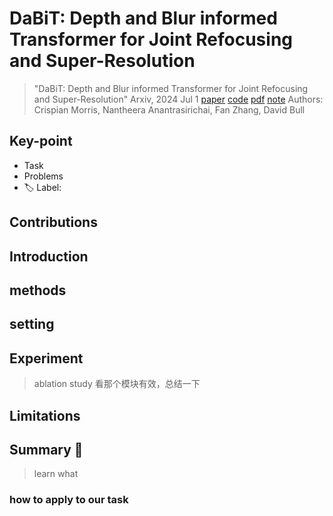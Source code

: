 # DaBiT: Depth and Blur informed Transformer for Joint Refocusing and Super-Resolution

> "DaBiT: Depth and Blur informed Transformer for Joint Refocusing and Super-Resolution" Arxiv, 2024 Jul 1
> [paper](http://arxiv.org/abs/2407.01230v2) [code](https://github.com/crispianm/DaBiT) [pdf](./2024_07_Arxiv_DaBiT--Depth-and-Blur-informed-Transformer-for-Joint-Refocusing-and-Super-Resolution.pdf) [note](./2024_07_Arxiv_DaBiT--Depth-and-Blur-informed-Transformer-for-Joint-Refocusing-and-Super-Resolution_Note.md)
> Authors: Crispian Morris, Nantheera Anantrasirichai, Fan Zhang, David Bull

## Key-point

- Task
- Problems
- :label: Label:

## Contributions

## Introduction

## methods

## setting

## Experiment

> ablation study 看那个模块有效，总结一下

## Limitations

## Summary :star2:

> learn what

### how to apply to our task


